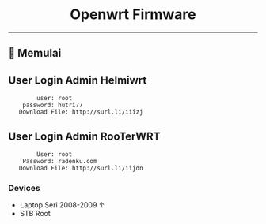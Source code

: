<div align="center">
        <h1>Openwrt Firmware</h1>
    <p> </p>
</div>

---

## 🚀 Memulai

 ## User Login Admin Helmiwrt
            user: root
        password: hutri77
       Download File: http://surl.li/iiizj
       
## User Login Admin RooTerWRT
            User: root
        Password: radenku.com
       Download File: http://surl.li/iijdn

### Devices

- Laptop Seri 2008-2009 &#8593;
- STB Root
